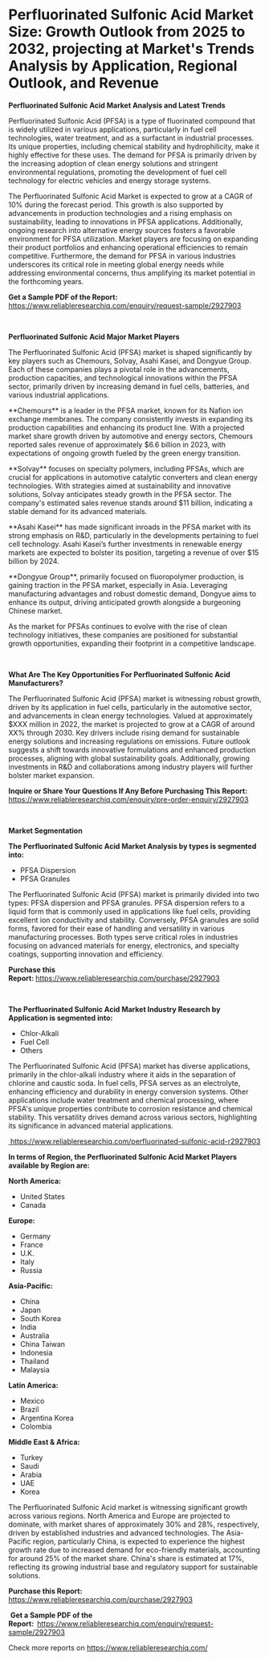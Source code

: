 <p><h1>Perfluorinated Sulfonic Acid Market Size: Growth Outlook from 2025 to 2032, projecting at Market's Trends Analysis by Application, Regional Outlook, and Revenue</h1></p><p><strong>Perfluorinated Sulfonic Acid Market Analysis and Latest Trends</strong></p>
<p><p>Perfluorinated Sulfonic Acid (PFSA) is a type of fluorinated compound that is widely utilized in various applications, particularly in fuel cell technologies, water treatment, and as a surfactant in industrial processes. Its unique properties, including chemical stability and hydrophilicity, make it highly effective for these uses. The demand for PFSA is primarily driven by the increasing adoption of clean energy solutions and stringent environmental regulations, promoting the development of fuel cell technology for electric vehicles and energy storage systems.</p><p>The Perfluorinated Sulfonic Acid Market is expected to grow at a CAGR of 10% during the forecast period. This growth is also supported by advancements in production technologies and a rising emphasis on sustainability, leading to innovations in PFSA applications. Additionally, ongoing research into alternative energy sources fosters a favorable environment for PFSA utilization. Market players are focusing on expanding their product portfolios and enhancing operational efficiencies to remain competitive. Furthermore, the demand for PFSA in various industries underscores its critical role in meeting global energy needs while addressing environmental concerns, thus amplifying its market potential in the forthcoming years.</p></p>
<p><strong>Get a Sample PDF of the Report:&nbsp;</strong> <a href="https://www.reliableresearchiq.com/enquiry/request-sample/2927903?utm_campaign=2336&utm_medium=2&utm_source=Github&utm_content=ia&utm_term=12032025&utm_id=perfluorinated-sulfonic-acid">https://www.reliableresearchiq.com/enquiry/request-sample/2927903</a></p>
<p>&nbsp;</p>
<p><strong>Perfluorinated Sulfonic Acid Major Market Players</strong></p>
<p><p>The Perfluorinated Sulfonic Acid (PFSA) market is shaped significantly by key players such as Chemours, Solvay, Asahi Kasei, and Dongyue Group. Each of these companies plays a pivotal role in the advancements, production capacities, and technological innovations within the PFSA sector, primarily driven by increasing demand in fuel cells, batteries, and various industrial applications.</p><p>**Chemours** is a leader in the PFSA market, known for its Nafion ion exchange membranes. The company consistently invests in expanding its production capabilities and enhancing its product line. With a projected market share growth driven by automotive and energy sectors, Chemours reported sales revenue of approximately $6.6 billion in 2023, with expectations of ongoing growth fueled by the green energy transition.</p><p>**Solvay** focuses on specialty polymers, including PFSAs, which are crucial for applications in automotive catalytic converters and clean energy technologies. With strategies aimed at sustainability and innovative solutions, Solvay anticipates steady growth in the PFSA sector. The company's estimated sales revenue stands around $11 billion, indicating a stable demand for its advanced materials.</p><p>**Asahi Kasei** has made significant inroads in the PFSA market with its strong emphasis on R&D, particularly in the developments pertaining to fuel cell technology. Asahi Kasei’s further investments in renewable energy markets are expected to bolster its position, targeting a revenue of over $15 billion by 2024.</p><p>**Dongyue Group**, primarily focused on fluoropolymer production, is gaining traction in the PFSA market, especially in Asia. Leveraging manufacturing advantages and robust domestic demand, Dongyue aims to enhance its output, driving anticipated growth alongside a burgeoning Chinese market.</p><p>As the market for PFSAs continues to evolve with the rise of clean technology initiatives, these companies are positioned for substantial growth opportunities, expanding their footprint in a competitive landscape.</p></p>
<p>&nbsp;</p>
<p><strong>What Are The Key Opportunities For Perfluorinated Sulfonic Acid Manufacturers?</strong></p>
<p><p>The Perfluorinated Sulfonic Acid (PFSA) market is witnessing robust growth, driven by its application in fuel cells, particularly in the automotive sector, and advancements in clean energy technologies. Valued at approximately $XXX million in 2022, the market is projected to grow at a CAGR of around XX% through 2030. Key drivers include rising demand for sustainable energy solutions and increasing regulations on emissions. Future outlook suggests a shift towards innovative formulations and enhanced production processes, aligning with global sustainability goals. Additionally, growing investments in R&D and collaborations among industry players will further bolster market expansion.</p></p>
<p><strong>Inquire or Share Your Questions If Any Before Purchasing This Report:</strong> <a href="https://www.reliableresearchiq.com/enquiry/pre-order-enquiry/2927903?utm_campaign=2336&utm_medium=2&utm_source=Github&utm_content=ia&utm_term=12032025&utm_id=perfluorinated-sulfonic-acid">https://www.reliableresearchiq.com/enquiry/pre-order-enquiry/2927903</a></p>
<p>&nbsp;</p>
<p><strong>Market Segmentation</strong></p>
<p><strong>The Perfluorinated Sulfonic Acid Market Analysis by types is segmented into:</strong></p>
<p><ul><li>PFSA Dispersion</li><li>PFSA Granules</li></ul></p>
<p><p>The Perfluorinated Sulfonic Acid (PFSA) market is primarily divided into two types: PFSA dispersion and PFSA granules. PFSA dispersion refers to a liquid form that is commonly used in applications like fuel cells, providing excellent ion conductivity and stability. Conversely, PFSA granules are solid forms, favored for their ease of handling and versatility in various manufacturing processes. Both types serve critical roles in industries focusing on advanced materials for energy, electronics, and specialty coatings, supporting innovation and efficiency.</p></p>
<p><strong>Purchase this Report:&nbsp;</strong><a href="https://www.reliableresearchiq.com/purchase/2927903?utm_campaign=2336&utm_medium=2&utm_source=Github&utm_content=ia&utm_term=12032025&utm_id=perfluorinated-sulfonic-acid">https://www.reliableresearchiq.com/purchase/2927903</a></p>
<p>&nbsp;</p>
<p><strong>The Perfluorinated Sulfonic Acid Market Industry Research by Application is segmented into:</strong></p>
<p><ul><li>Chlor-Alkali</li><li>Fuel Cell</li><li>Others</li></ul></p>
<p><p>The Perfluorinated Sulfonic Acid (PFSA) market has diverse applications, primarily in the chlor-alkali industry where it aids in the separation of chlorine and caustic soda. In fuel cells, PFSA serves as an electrolyte, enhancing efficiency and durability in energy conversion systems. Other applications include water treatment and chemical processing, where PFSA's unique properties contribute to corrosion resistance and chemical stability. This versatility drives demand across various sectors, highlighting its significance in advanced material applications.</p></p>
<p><a href="https://www.reliableresearchiq.com/perfluorinated-sulfonic-acid-r2927903?utm_campaign=2336&utm_medium=2&utm_source=Github&utm_content=ia&utm_term=12032025&utm_id=perfluorinated-sulfonic-acid">&nbsp;https://www.reliableresearchiq.com/perfluorinated-sulfonic-acid-r2927903</a></p>
<p><strong>In terms of Region, the Perfluorinated Sulfonic Acid Market Players available by Region are:</strong></p>
<p>
    <p> <strong> North America: </strong>
        <ul>
            <li>United States</li>
            <li>Canada</li>
        </ul>
        </p> 
    <p> <strong> Europe: </strong>
        <ul>
            <li>Germany</li>
            <li>France</li>
            <li>U.K.</li>
            <li>Italy</li>
            <li>Russia</li>
        </ul>
        </p> 
    <p> <strong> Asia-Pacific: </strong>
        <ul>
            <li>China</li>
            <li>Japan</li>
            <li>South Korea</li>
            <li>India</li>
            <li>Australia</li>
            <li>China Taiwan</li>
            <li>Indonesia</li>
            <li>Thailand</li>
            <li>Malaysia</li>
        </ul>
        </p> 
    <p> <strong> Latin America: </strong>
        <ul>
            <li>Mexico</li>
            <li>Brazil</li>
            <li>Argentina Korea</li>
            <li>Colombia</li>
        </ul>
        </p> 
    <p> <strong> Middle East & Africa: </strong>
        <ul>
            <li>Turkey</li>
            <li>Saudi</li>
            <li>Arabia</li>
            <li>UAE</li>
            <li>Korea</li>
        </ul>
    </p>
    </p>
<p><p>The Perfluorinated Sulfonic Acid market is witnessing significant growth across various regions. North America and Europe are projected to dominate, with market shares of approximately 30% and 28%, respectively, driven by established industries and advanced technologies. The Asia-Pacific region, particularly China, is expected to experience the highest growth rate due to increased demand for eco-friendly materials, accounting for around 25% of the market share. China's share is estimated at 17%, reflecting its growing industrial base and regulatory support for sustainable solutions.</p></p>
<p><strong>Purchase this Report: </strong><a href="https://www.reliableresearchiq.com/purchase/2927903?utm_campaign=2336&utm_medium=2&utm_source=Github&utm_content=ia&utm_term=12032025&utm_id=perfluorinated-sulfonic-acid">https://www.reliableresearchiq.com/purchase/2927903</a></p>
<p>&nbsp;<strong>Get a Sample PDF of the Report:&nbsp;&nbsp;</strong><a href="https://www.reliableresearchiq.com/enquiry/request-sample/2927903?utm_campaign=2336&utm_medium=2&utm_source=Github&utm_content=ia&utm_term=12032025&utm_id=perfluorinated-sulfonic-acid">https://www.reliableresearchiq.com/enquiry/request-sample/2927903</a></p>
<p><strong></strong></p>
<p>Check more reports on <a href="https://www.reliableresearchiq.com/?utm_campaign=2336&utm_medium=2&utm_source=Github&utm_content=ia&utm_term=12032025&utm_id=perfluorinated-sulfonic-acid">https://www.reliableresearchiq.com/</a></p>